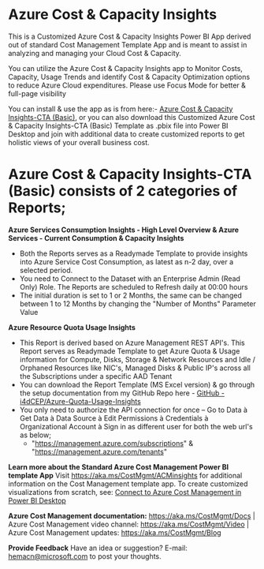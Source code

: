 # Azure Cost & Capacity Insights
This is a Customized Azure Cost & Capacity Insights Power BI App derived out of standard Cost Management Template App and is meant to assist in analyzing and managing your Cloud Cost & Capacity. 

You can utilize the Azure Cost & Capacity Insights app to Monitor Costs, Capacity, Usage Trends and identify Cost & Capacity Optimization options to reduce Azure Cloud expenditures. Please use Focus Mode for better & full-page visibility

You can install & use the app as is from here:- [Azure Cost & Capacity Insights-CTA (Basic)](https://app.powerbi.com/Redirect?action=InstallApp&appId=e371edfe-816e-436f-8821-2a0de3bef001&packageKey=4d83bf9e-70a4-44ac-8d05-b8aae5e2517bmSPD25PB6V2l-fMNHrI-RIIY5vRKkQAIi7eF-gJT9FQ&ownerId=72f988bf-86f1-41af-91ab-2d7cd011db47&buildVersion=10), or you can also download this Customized Azure Cost & Capacity Insights-CTA (Basic) Template as .pbix file into Power BI Desktop and join with additional data to create customized reports to get holistic views of your overall business cost. 

# Azure Cost & Capacity Insights-CTA (Basic) consists of 2 categories of Reports;
 **Azure Services Consumption Insights - High Level Overview & Azure Services - Current Consumption & Capacity Insights**
  * Both the Reports serves as a Readymade Template to provide insights into Azure Service Cost Consumption, as latest as n-2 day, over a selected period.
  * You need to Connect to the Dataset with an Enterprise Admin (Read Only) Role.  The Reports are scheduled to Refresh daily at 00:00 hours
  * The initial duration is set to 1 or 2 Months, the same can be changed between 1 to 12 Months by changing the "Number of Months" Parameter Value

 **Azure Resource Quota Usage Insights**
  * This Report is derived based on Azure Management REST API's. This Report serves as Readymade Template to get Azure Quota & Usage information for Compute, Disks, Storage & Network Resources and Idle / Orphaned Resources like NIC's, Managed Disks & Public IP's across all the Subscriptions under a specific AAD Tenant
  * You can download the Report Template (MS Excel version) & go through the setup documentation from my GitHub Repo here - [GitHub - i4dCEP/Azure-Quota-Usage-Insights](https://github.com/i4dCEP/Azure-Quota-Usage-Insights) 
  * You only need to authorize the API connection for once – Go to Data à Get Data à Data Source à Edit Permissions à Credentials à Organizational Account à Sign in as different user for both the web url's as below;
    * "https://management.azure.com/subscriptions" & "https://management.azure.com/tenants"

**Learn more about the Standard Azure Cost Management Power BI template App**
Visit https://aka.ms/CostMgmt/ACMinsights for additional information on the Cost Management template app. To create customized visualizations from scratch, see: [Connect to Azure Cost Management in Power BI Desktop](https://aka.ms/CostMgmtConnector)

**Azure Cost Management documentation:** https://aka.ms/CostMgmt/Docs | Azure Cost Management video channel: https://aka.ms/CostMgmt/Video | Azure Cost Management updates: https://aka.ms/CostMgmt/Blog

**Provide Feedback**
Have an idea or suggestion? E-mail: hemacn@microsoft.com to post your thoughts.
